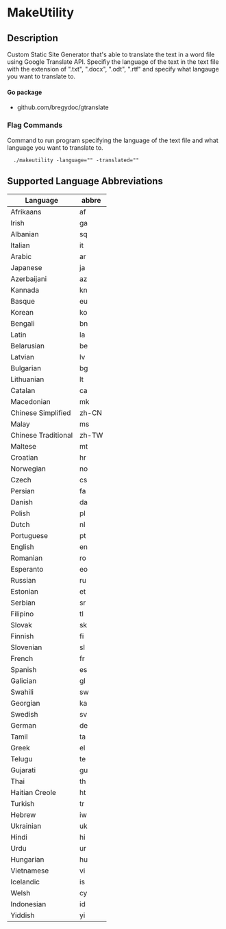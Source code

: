 # MakeUtility

## Description

Custom Static Site Generator that's able to translate the text in a word file using Google Translate API. Specifiy the language of the text in the text file with the extension of ".txt", ".docx", ".odt", ".rtf" and specify what langauge you want to translate to.

#### Go package
- github.com/bregydoc/gtranslate

### Flag Commands

Command to run program specifying the language of the text file and what language you want to translate to.

```
  ./makeutility -language="" -translated="" 
```






## Supported Language Abbreviations


| Language            | abbre |
|---------------------|-------|
| Afrikaans           | af    |
| Irish               | ga    |
| Albanian            | sq    |
| Italian             | it    |
| Arabic              | ar    |
| Japanese            | ja    |
| Azerbaijani         |	az    |
| Kannada             |	kn    |
| Basque              | eu    |
| Korean              | ko    |
| Bengali             |	bn    |
| Latin	              | la    |
| Belarusian          |	be    |
| Latvian             |	lv    |
| Bulgarian           | bg    |
| Lithuanian          | lt    |
| Catalan             |	ca    |
| Macedonian          | mk    |
| Chinese Simplified  | zh-CN |
| Malay	              | ms    |
| Chinese Traditional |	zh-TW |
| Maltese             |	mt    |
| Croatian            | hr    |
| Norwegian           | no    |
| Czech               | cs    |
| Persian             |	fa    |
| Danish              |	da    |
| Polish              | pl    |
| Dutch               | nl    |
| Portuguese          | pt    |
| English             |	en    |
| Romanian            | ro    |
| Esperanto           | eo    |
| Russian             | ru    |
| Estonian            | et    |
| Serbian             | sr    |
| Filipino            | tl    |
| Slovak              | sk    |
| Finnish             | fi    |
| Slovenian           | sl    |
| French              | fr    |
| Spanish             |	es    |
| Galician            | gl    |
| Swahili             | sw    |
| Georgian            | ka    |
| Swedish             |	sv    |
| German              | de    |
| Tamil               | ta    |
| Greek               | el    |
| Telugu              | te    |
| Gujarati            | gu    |
| Thai                | th    |
| Haitian Creole      | ht    |
| Turkish             |	tr    |
| Hebrew              | iw    |
| Ukrainian           | uk    |
| Hindi               | hi    |
| Urdu                | ur    |
| Hungarian           | hu    |
| Vietnamese          |	vi    |
| Icelandic           | is    |
| Welsh               | cy    |
| Indonesian          | id    |
| Yiddish             |	yi    |

